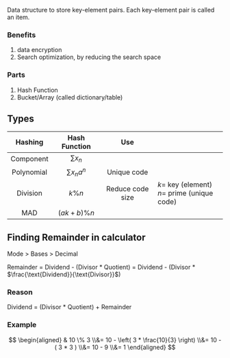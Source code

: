 Data structure to store key-element pairs. Each key-element pair is called an item.

### Benefits

1. data encryption
2. Search optimization, by reducing the search space

### Parts

1. Hash Function
2. Bucket/Array (called dictionary/table)

## Types

|  Hashing   |   Hash Function    |       Use        |                                                   |
| :--------: | :----------------: | :--------------: | ------------------------------------------------- |
| Component  |     $\sum x_n$     |                  |                                                   |
| Polynomial | $\sum x_{n} a^{n}$ |   Unique code    |                                                   |
|  Division  |      $k \% n$      | Reduce code size | $k=$ key (element)<br />$n =$ prime (unique code) |
|    MAD     |  $(a k + b) \% n$  |                  |                                                   |

## Finding Remainder in calculator

Mode > Bases > Decimal

Remainder
= Dividend - (Divisor * Quotient)
= Dividend - (Divisor * $\frac{\text{Dividend}}{\text{Divisor}}$)

### Reason

Dividend = (Divisor * Quotient) + Remainder

### Example

$$
\begin{aligned}
&  10 \% 3 \\&= 10 - \left( 3 * \frac{10}{3} \right) \\&= 10 - ( 3 * 3 ) \\&= 10 - 9 \\&= 1
\end{aligned}
$$


